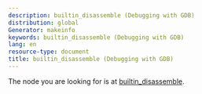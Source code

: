 ```yaml
---
description: builtin_disassemble (Debugging with GDB)
distribution: global
Generator: makeinfo
keywords: builtin_disassemble (Debugging with GDB)
lang: en
resource-type: document
title: builtin_disassemble (Debugging with GDB)
---
```

The node you are looking for is at [builtin_disassemble](Disassembly-In-Python.html#builtin_005fdisassemble).
